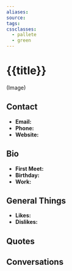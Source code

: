 ```yaml
---
aliases: 
source: 
tags: 
cssclasses:
  - pallete
  - green
---
```


# {{title}}

(Image)

## Contact

- **Email:**
- **Phone:**
- **Website:**

## Bio

- **First Meet:**
- **Birthday:**
- **Work:**

## General Things

- **Likes:**
- **Dislikes:**

## Quotes

## Conversations